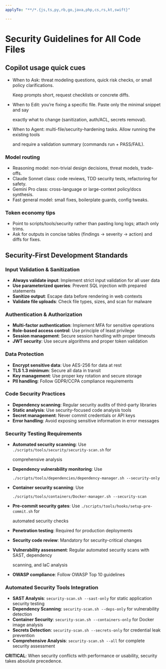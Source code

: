 ```yaml
---
applyTo: "**/*.{js,ts,py,rb,go,java,php,cs,rs,kt,swift}"

---
```


# Security Guidelines for All Code Files

## Copilot usage quick cues

- When to Ask: threat modeling questions, quick risk checks, or small policy clarifications.

  Keep prompts short, request checklists or concrete diffs.

- When to Edit: you’re fixing a specific file. Paste only the minimal snippet and say

  exactly what to change (sanitization, auth/ACL, secrets removal).

- When to Agent: multi-file/security-hardening tasks. Allow running the existing tools

  and require a validation summary (commands run + PASS/FAIL).

### Model routing

- Reasoning model: non-trivial design decisions, threat models, trade-offs.
- Claude Sonnet class: code reviews, TDD security tests, refactoring for safety.
- Gemini Pro class: cross-language or large-context policy/docs synthesis.
- Fast general model: small fixes, boilerplate guards, config tweaks.

### Token economy tips

- Point to scripts/tools/security rather than pasting long logs; attach only trims.
- Ask for outputs in concise tables (findings → severity → action) and diffs for fixes.

## Security-First Development Standards

### Input Validation & Sanitization

- **Always validate input**: Implement strict input validation for all user data
- **Use parameterized queries**: Prevent SQL injection with prepared statements
- **Sanitize output**: Escape data before rendering in web contexts
- **Validate file uploads**: Check file types, sizes, and scan for malware

### Authentication & Authorization

- **Multi-factor authentication**: Implement MFA for sensitive operations
- **Role-based access control**: Use principle of least privilege
- **Session management**: Secure session handling with proper timeouts
- **JWT security**: Use secure algorithms and proper token validation

### Data Protection

- **Encrypt sensitive data**: Use AES-256 for data at rest
- **TLS 1.3 minimum**: Secure all data in transit
- **Key management**: Use proper key rotation and secure storage
- **PII handling**: Follow GDPR/CCPA compliance requirements

### Code Security Practices

- **Dependency scanning**: Regular security audits of third-party libraries
- **Static analysis**: Use security-focused code analysis tools
- **Secret management**: Never commit credentials or API keys
- **Error handling**: Avoid exposing sensitive information in error messages

### Security Testing Requirements

- **Automated security scanning**: Use `./scripts/tools/security/security-scan.sh` for

  comprehensive analysis

- **Dependency vulnerability monitoring**: Use

  `./scripts/tools/dependencies/dependency-manager.sh --security-only`

- **Container security scanning**: Use

  `./scripts/tools/containers/Docker-manager.sh --security-scan`

- **Pre-commit security gates**: Use `./scripts/tools/hooks/setup-pre-commit.sh` for

  automated security checks

- **Penetration testing**: Required for production deployments
- **Security code review**: Mandatory for security-critical changes
- **Vulnerability assessment**: Regular automated security scans with SAST, dependency

  scanning, and IaC analysis

- **OWASP compliance**: Follow OWASP Top 10 guidelines

### Automated Security Tools Integration

- **SAST Analysis**: `security-scan.sh --sast-only` for static application security testing
- **Dependency Scanning**: `security-scan.sh --deps-only` for vulnerability detection
- **Container Security**: `security-scan.sh --containers-only` for Docker image analysis
- **Secrets Detection**: `security-scan.sh --secrets-only` for credential leak prevention
- **Comprehensive Analysis**: `security-scan.sh --all` for complete security assessment

**CRITICAL**: When security conflicts with performance or usability, security takes absolute precedence.
